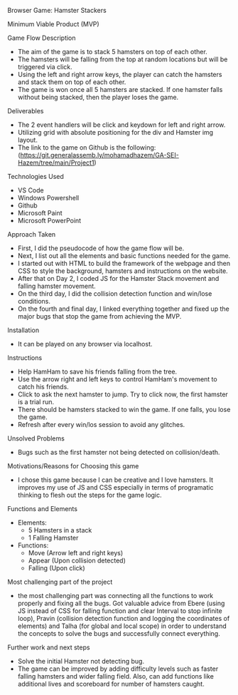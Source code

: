 Browser Game: Hamster Stackers

Minimum Viable Product (MVP)

Game Flow Description
 - The aim of the game is to stack 5 hamsters on top of each other.
 - The hamsters will be falling from the top at random locations but will be triggered via click.
 - Using the left and right arrow keys, the player can catch the hamsters and stack them on top of each other.
 - The game is won once all 5 hamsters are stacked. If one hamster falls without being stacked, then the player loses the game.

Deliverables
 - The 2 event handlers will be click and keydown for left and right arrow.
 - Utilizing grid with absolute positioning for the div and Hamster img layout.
 - The link to the game on Github is the following: (https://git.generalassemb.ly/mohamadhazem/GA-SEI-Hazem/tree/main/Project1)

Technologies Used
 - VS Code
 - Windows Powershell
 - Github
 - Microsoft Paint
 - Microsoft PowerPoint

Approach Taken
 - First, I did the pseudocode of how the game flow will be.
 - Next, I list out all the elements and basic functions needed for the game.
 - I started out with HTML to build the framework of the webpage and then CSS to style the background, hamsters and instructions on the website.
 - After that on Day 2, I coded JS for the Hamster Stack movement and falling hamster movement.
 - On the third day, I did the collision detection function and win/lose conditions.
 - On the fourth and final day, I linked everything together and fixed up the major bugs that stop the game from achieving the MVP.

Installation
 - It can be played on any browser via localhost.

Instructions
 - Help HamHam to save his friends falling from the tree.
 - Use the arrow right and left keys to control HamHam's movement to catch his friends.
 - Click to ask the next hamster to jump. Try to click now, the first hamster is a trial run.
 - There should be hamsters stacked to win the game. If one falls, you lose the game.
 - Refresh after every win/los session to avoid any glitches.

Unsolved Problems
 - Bugs such as the first hamster not being detected on collision/death.

Motivations/Reasons for Choosing this game
 - I chose this game because I can be creative and I love hamsters. It improves my use of JS and CSS especially in terms of programatic thinking to flesh out the steps for the game logic.

Functions and Elements
 - Elements:
	- 5 Hamsters in a stack
	- 1 Falling Hamster
 - Functions:
	- Move (Arrow left and right keys)
	- Appear (Upon collision detected)
	- Falling (Upon click)

Most challenging part of the project
 - the most challenging part was connecting all the functions to work properly and fixing all the bugs. Got valuable advice from Ebere (using JS instead of CSS for falling function and clear Interval to stop infinite loop), Pravin (collision detection function and logging the coordinates of elements) and Talha (for global and local scope) in order to understand the concepts to solve the bugs and successfully connect everything.

Further work and next steps
 - Solve the initial Hamster not detecting bug.
 - The game can be improved by adding difficulty levels such as faster falling hamsters and wider falling field. Also, can add functions like additional lives and scoreboard for number of hamsters caught.


